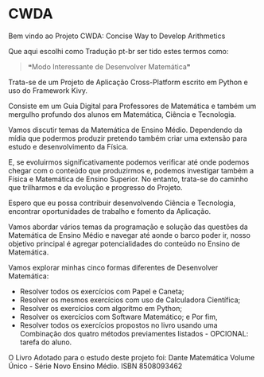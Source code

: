 # CWDA
Bem vindo ao Projeto CWDA:
Concise Way to Develop Arithmetics

Que aqui escolhi como Tradução pt-br ser
tido estes termos como: 
> ❝Modo Interessante de Desenvolver Matemática❞ 

Trata-se de um Projeto de Aplicação Cross-Platform escrito
em Python e uso do Framework Kivy.

Consiste em um Guia Digital para Professores de Matemática e
também um mergulho profundo dos alunos em Matemática, Ciência e Tecnologia.

Vamos discutir temas da Matemática de Ensino Médio. 
Dependendo da mídia que podermos produzir pretendo também 
criar uma extensão para estudo e desenvolvimento da Física.

E, se evoluirmos significativamente podemos verificar
até onde podemos chegar com o conteúdo que produzirmos e,
podemos investigar também a Física e Matemática de Ensino Superior.
No entanto, trata-se do caminho que trilharmos e 
da evolução e progresso do Projeto.

Espero que eu possa contribuir desenvolvendo Ciência e Tecnologia,
encontrar oportunidades de trabalho e fomento da Aplicação.

Vamos abordar vários temas da programação e solução das
questões da Matemática de Ensino Médio e navegar até aonde
o barco poder ir, nosso objetivo principal é agregar potencialidades
do conteúdo no Ensino de Matemática.

Vamos explorar minhas cinco formas diferentes de Desenvolver Matemática:
* Resolver todos os exercícios com Papel e Caneta;
* Resolver os mesmos exercícios com uso de Calculadora Científica;
* Resolver os exercícios com algorítmo em Python;
* Resolver os exercícios com Software Matemático; e Por fim,
* Resolver todos os exercícios propostos no livro usando 
uma Combinação dos quatro métodos previamentes listados - OPCIONAL: tarefa do aluno.

O Livro Adotado para o estudo deste projeto foi:
Dante Matemática Volume Único - Série Novo Ensino Médio. ISBN 8508093462
